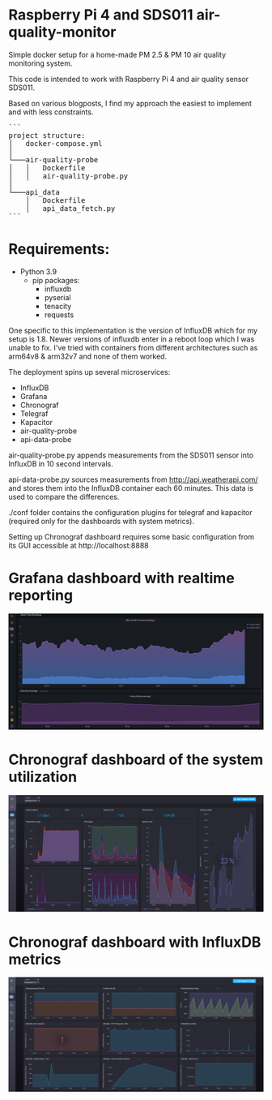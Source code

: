 # Raspberry Pi 4 and SDS011 air-quality-monitor

Simple docker setup for a home-made PM 2.5 & PM 10 air quality monitoring system. 

This code is intended to work with Raspberry Pi 4 and air quality sensor SDS011. 

Based on various blogposts, I find my approach the easiest to implement and with less constraints.

<pre>
```
project structure:
│   docker-compose.yml
│
└───air-quality-probe
│   │   Dockerfile
│   │   air-quality-probe.py
│
└───api_data
    │   Dockerfile
    │   api_data_fetch.py
```
</pre>

# Requirements: 

  - Python 3.9 
    - pip packages: 
      - influxdb 
      - pyserial
      - tenacity
      - requests

One specific to this implementation is the version of InfluxDB which for my setup is 1.8. Newer versions of influxdb enter in a reboot loop which I was unable to fix.  I've tried with containers from different architectures such as arm64v8 & arm32v7 and none of them worked.

The deployment spins up several microservices: 

  - InfluxDB
  - Grafana
  - Chronograf
  - Telegraf
  - Kapacitor
  - air-quality-probe
  - api-data-probe

air-quality-probe.py appends measurements from the SDS011 sensor into InfluxDB in 10 second intervals.

api-data-probe.py sources measurements from http://api.weatherapi.com/ and stores them into the InfluxDB container each 60 minutes. This data is used to compare the differences.

./conf folder contains the configuration plugins for telegraf and kapacitor (required only for the dashboards with system metrics). 

Setting up Chronograf dashboard requires some basic configuration from its GUI accessible at http://localhost:8888

# Grafana dashboard with realtime reporting
![Image description](./img/grafana.png)

# Chronograf dashboard of the system utilization
![Image description](./img/chronograf.png)

# Chronograf dashboard with InfluxDB metrics
![Image description](./img/influxdb.png)
